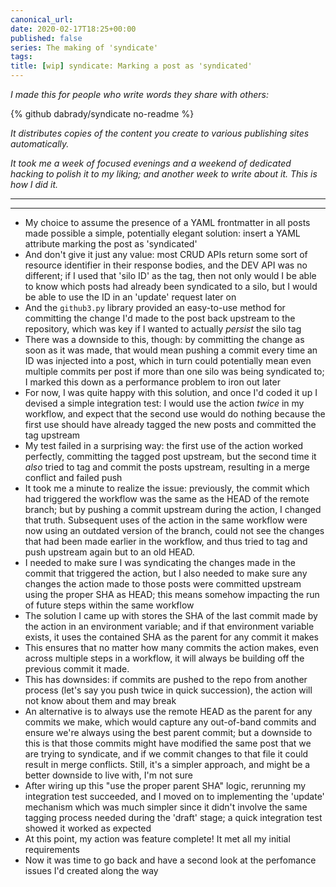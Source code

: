 ```yaml
---
canonical_url:
date: 2020-02-17T18:25+00:00
published: false
series: The making of 'syndicate'
tags:
title: [wip] syndicate: Marking a post as 'syndicated'
---
```


_I made this for people who write words they share with others:_

{% github dabrady/syndicate no-readme %}

_It distributes copies of the content you create to various publishing sites automatically._

_It took me a week of focused evenings and a weekend of dedicated hacking to polish it to my liking; and another week to write about it. This is how I did it._

---

---
- My choice to assume the presence of a YAML frontmatter in all posts made possible a simple, potentially elegant solution: insert a YAML attribute marking the post as 'syndicated'
- And don't give it just any value: most CRUD APIs return some sort of resource identifier in their response bodies, and the DEV API was no different; if I used that 'silo ID' as the tag, then not only would I be able to know which posts had already been syndicated to a silo, but I would be able to use the ID in an 'update' request later on
- And the `github3.py` library provided an easy-to-use method for committing the change I'd made to the post back upstream to the repository, which was key if I wanted to actually _persist_ the silo tag
- There was a downside to this, though: by committing the change as soon as it was made, that would mean pushing a commit every time an ID was injected into a post, which in turn could potentially mean even multiple commits per post if more than one silo was being syndicated to; I marked this down as a performance problem to iron out later
- For now, I was quite happy with this solution, and once I'd coded it up I devised a simple integration test: I would use the action _twice_ in my workflow, and expect that the second use would do nothing because the first use should have already tagged the new posts and committed the tag upstream
- My test failed in a surprising way: the first use of the action worked perfectly, committing the tagged post upstream, but the second time it _also_ tried to tag and commit the posts upstream, resulting in a merge conflict and failed push
- It took me a minute to realize the issue: previously, the commit which had triggered the workflow was the same as the HEAD of the remote branch; but by pushing a commit upstream during the action, I changed that truth. Subsequent uses of the action in the same workflow were now using an outdated version of the branch, could not see the changes that had been made earlier in the workflow, and thus tried to tag and push upstream again but to an old HEAD.
- I needed to make sure I was syndicating the changes made in the commit that triggered the action, but I also needed to make sure any changes the action made to those posts were committed upstream using the proper SHA as HEAD; this means somehow impacting the run of future steps within the same workflow
- The solution I came up with stores the SHA of the last commit made by the action in an environment variable; and if that environment variable exists, it uses the contained SHA as the parent for any commit it makes
- This ensures that no matter how many commits the action makes, even across multiple steps in a workflow, it will always be building off the previous commit it made.
- This has downsides: if commits are pushed to the repo from another process (let's say you push twice in quick succession), the action will not know about them and may break
- An alternative is to always use the remote HEAD as the parent for any commits we make, which would capture any out-of-band commits and ensure we're always using the best parent commit; but a downside to this is that those commits might have modified the same post that we are trying to syndicate, and if we commit changes to that file it could result in merge conflicts. Still, it's a simpler approach, and might be a better downside to live with, I'm not sure
- After wiring up this "use the proper parent SHA" logic, rerunning my integration test succeeded, and I moved on to implementing the 'update' mechanism which was much simpler since it didn't involve the same tagging process needed during the 'draft' stage; a quick integration test showed it worked as expected
- At this point, my action was feature complete! It met all my initial requirements
- Now it was time to go back and have a second look at the perfomance issues I'd created along the way
